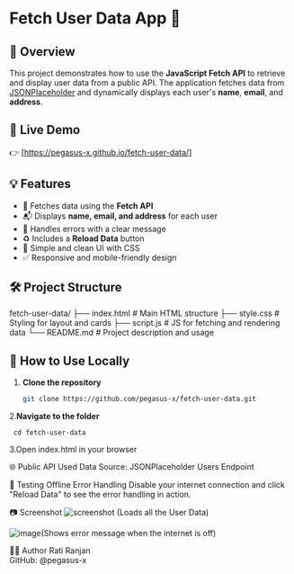 # Fetch User Data App 🚀

## 📌 Overview
This project demonstrates how to use the **JavaScript Fetch API** to retrieve and display user data from a public API. The application fetches data from [JSONPlaceholder](https://jsonplaceholder.typicode.com/users) and dynamically displays each user's **name**, **email**, and **address**.

## 🔗 Live Demo
👉 [https://pegasus-x.github.io/fetch-user-data/]

## 💡 Features
- 🔄 Fetches data using the **Fetch API**
- 📬 Displays **name, email, and address** for each user
- 🚨 Handles errors with a clear message
- ♻️ Includes a **Reload Data** button
- 🎨 Simple and clean UI with CSS
- ✅ Responsive and mobile-friendly design

## 🛠️ Project Structure
fetch-user-data/
├── index.html # Main HTML structure
├── style.css # Styling for layout and cards
├── script.js # JS for fetching and rendering data
└── README.md # Project description and usage 

## 🚀 How to Use Locally
1. **Clone the repository**
   ```bash
   git clone https://github.com/pegasus-x/fetch-user-data.git
2.**Navigate to the folder** 

     cd fetch-user-data
3.Open index.html in your browser

🌐 Public API Used
Data Source: JSONPlaceholder Users Endpoint

🔄 Testing Offline Error Handling
Disable your internet connection and click "Reload Data" to see the error handling in action.

📷 Screenshot
![screenshot](https://github.com/user-attachments/assets/b00e5531-b329-449c-8fb0-a7120f7f2f2a) (Loads all the User Data)

![image](https://github.com/user-attachments/assets/38ff53ed-c42f-409d-aea0-4e5959024b67)(Shows error message when the internet is off)

🧑‍💻 Author
Rati Ranjan <br>
GitHub: @pegasus-x
